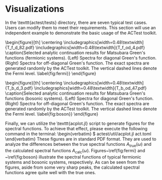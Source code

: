 # Visualizations

In the \texttt{actest/tests} directory, there are seven typical test cases. Users can modify them to meet their requirements. This section will use an independent example to demonstrate the basic usage of the ACTest toolkit.

\begin{figure}[th]
\centering
\includegraphics[width=0.48\textwidth]{T_f_d_82.pdf}
\includegraphics[width=0.48\textwidth]{T_f_od_4.pdf}
\caption{Selected analytic continuation results for Matsubara Green's functions (fermionic systems). (Left) Spectra for diagonal Green's function. (Right) Spectra for off-diagonal Green's function. The exact spectra are generated randomly by the ACTest toolkit. The vertical dashed lines denote the Fermi level. \label{fig:fermi}}
\end{figure}

\begin{figure}[th]
\centering
\includegraphics[width=0.48\textwidth]{T_b_d_3.pdf}
\includegraphics[width=0.48\textwidth]{T_b_od_47.pdf}
\caption{Selected analytic continuation results for Matsubara Green's functions (bosonic systems). (Left) Spectra for diagonal Green's function. (Right) Spectra for off-diagonal Green's function. The exact spectra are generated randomly by the ACTest toolkit. The vertical dashed lines denote the Fermi level. \label{fig:boson}}
\end{figure}

Finally, we can utilize the \texttt{acplot.jl} script to generate figures for the spectral functions. To achieve that effect, please execute the following command in the terminal:
\begin{verbatim}
    $ actest/util/acplot.jl act.toml
\end{verbatim}
These figures are in standard PDF format. They are used to analyze the differences between the true spectral functions $A_{\text{true}}(\omega)$ and the calculated spectral functions $A_{\text{calc}}(\omega)$. Figures~\ref{fig:fermi} and ~\ref{fig:boson} illustrate the spectral functions of typical fermionic systems and bosonic systems, respectively. As can be seen from the figures, aside from some very sharp peaks, the calculated spectral functions agree quite well with the true ones.
